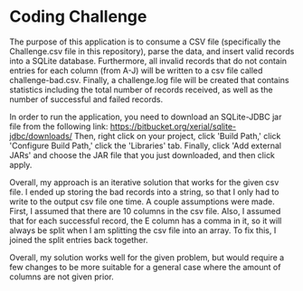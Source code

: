 # Coding Challenge
The purpose of this application is to consume a CSV file (specifically the Challenge.csv file in this repository), parse the data, and insert valid records into a SQLite database. 
Furthermore, all invalid records that do not contain entries for each column (from A-J) will be written to a csv file called challenge-bad.csv. 
Finally, a challenge.log file will be created that contains statistics including the total number of records received, as well as the number of successful and failed records.



In order to run the application, you need to download an SQLite-JDBC jar file from the following link:
https://bitbucket.org/xerial/sqlite-jdbc/downloads/
Then, right click on your project, click 'Build Path,' click 'Configure Build Path,' click the 'Libraries' tab.
Finally, click 'Add external JARs' and choose the JAR file that you just downloaded, and then click apply.



Overall, my approach is an iterative solution that works for the given csv file.
I ended up storing the bad records into a string, so that I only had to write to the output csv file one time. 
A couple assumptions were made. First, I assumed that there are 10 columns in the csv file. 
Also, I assumed that for each successful record, the E column has a comma in it, so it will always be split when
I am splitting the csv file into an array. To fix this, I joined the split entries back together.

Overall, my solution works well for the given problem, but would require a few changes to be more suitable for a general case where the amount of columns are not given prior.


